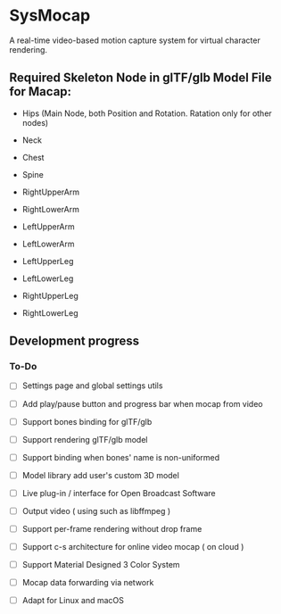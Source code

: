 # SysMocap

A real-time video-based motion capture system for virtual character rendering.

## Required Skeleton Node in glTF/glb Model File for Macap:

- Hips (Main Node, both Position and Rotation. Ratation only for other nodes)

- Neck

- Chest

- Spine

- RightUpperArm

- RightLowerArm

- LeftUpperArm

- LeftLowerArm

- LeftUpperLeg

- LeftLowerLeg

- RightUpperLeg

- RightLowerLeg

## Development progress

### To-Do

- [ ] Settings page and global settings utils
 
- [ ] Add play/pause button and progress bar when mocap from video 
 
- [ ] Support bones binding for glTF/glb

- [ ] Support rendering glTF/glb model
 
- [ ] Support binding when bones' name is non-uniformed
 
- [ ] Model library add user's custom 3D model
 
- [ ] Live plug-in / interface for Open Broadcast Software
 
- [ ] Output video ( using such as libffmpeg )
 
- [ ] Support per-frame rendering without drop frame
 
- [ ] Support c-s architecture for online video mocap ( on cloud )
 
- [ ] Support Material Designed 3 Color System
 
- [ ] Mocap data forwarding via network

- [ ] Adapt for Linux and macOS 